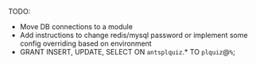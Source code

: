 TODO:

- Move DB connections to a module
- Add instructions to change redis/mysql password or implement some config overriding based on environment
- GRANT INSERT, UPDATE, SELECT ON `antsplquiz`.\* TO `plquiz`@`%`;

